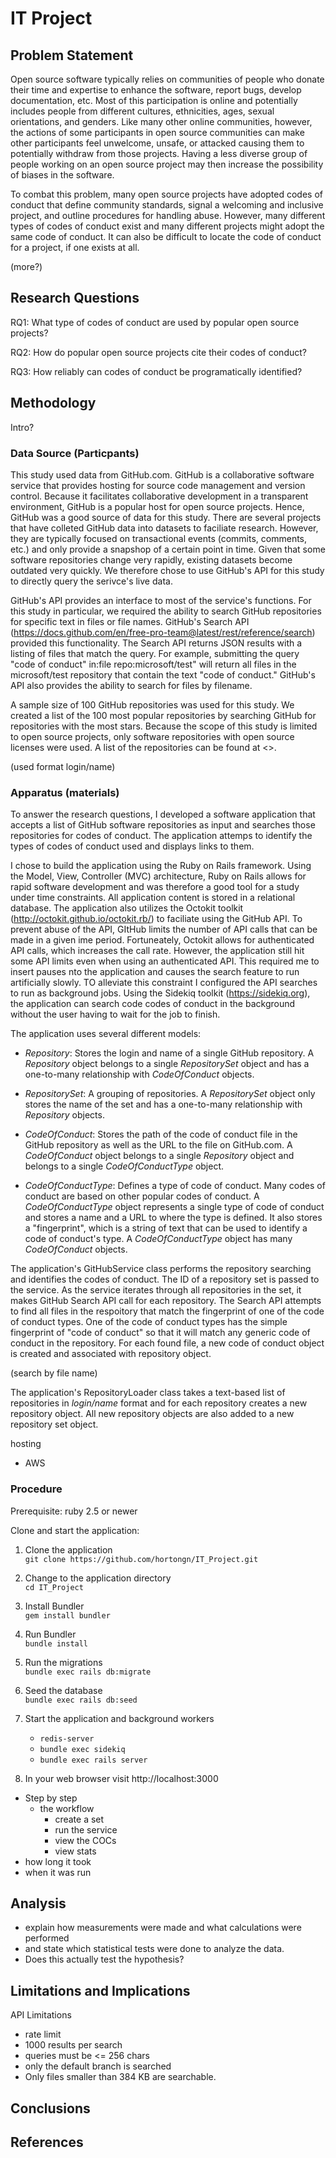 # IT Project

## Problem Statement

Open source software typically relies on communities of people who donate their time and expertise to enhance the software, report bugs, develop documentation, etc.  Most of this participation is online and potentially includes people from different cultures, ethnicities, ages, sexual orientations, and genders.  Like many other online communities, however, the actions of some participants in open source communities can make other participants feel unwelcome, unsafe, or attacked causing them to potentially withdraw from those projects.  Having a less diverse group of people working on an open source project may then increase the possibility of biases in the software.

To combat this problem, many open source projects have adopted codes of conduct that define community standards, signal a welcoming and inclusive project, and outline procedures for handling abuse.  However, many different types of codes of conduct exist and many different projects might adopt the same code of conduct.  It can also be difficult to locate the code of conduct for a project, if one exists at all.

(more?)

## Research Questions

RQ1: What type of codes of conduct are used by popular open source projects?

RQ2: How do popular open source projects cite their codes of conduct?

RQ3: How reliably can codes of conduct be programatically identified?

## Methodology

Intro?

### Data Source (Particpants)

This study used data from GitHub.com.  GitHub is a collaborative software service that provides hosting for source code management and version control.  Because it facilitates collaborative development in a transparent environment, GitHub is a popular host for open source projects.  Hence, GitHub was a good source of data for this study.  There are several projects that have colleted GitHub data into datasets to faciliate research.  However, they are typically focused on transactional events (commits, comments, etc.) and only provide a snapshop of a certain point in time.  Given that some software repositories change very rapidly, existing datasets become outdated very quickly. We therefore chose to use GitHub's API for this study to directly query the serivce's live data.

GitHub's API provides an interface to most of the service's functions.  For this study in particular, we required the ability to search GitHub repositories for specific text in files or file names.  GitHub's Search API (https://docs.github.com/en/free-pro-team@latest/rest/reference/search) provided this functionality.  The Search API returns JSON results with a listing of files that match the query. For example, submitting the query "code of conduct" in:file repo:microsoft/test" will return all files in the microsoft/test repository that contain the text "code of conduct."  GitHub's API also provides the ability to search for files by filename.  

A sample size of 100 GitHub repositories was used for this study.  We created a list of the 100 most popular repositories by searching GitHub for repositories with the most stars.  Because the scope of this study is limited to open source projects, only software repositories with open source licenses were used.  A list of the repositories can be found at <>.

(used format login/name)

### Apparatus (materials)

To answer the research questions, I developed a software application that accepts a list of GitHub software repositories as input and searches those repositories for codes of conduct.  The application attemps to identify the types of codes of conduct used and displays links to them.

I chose to build the application using the Ruby on Rails framework.  Using the Model, View, Controller (MVC) architecture, Ruby on Rails allows for rapid software development and was therefore a good tool for a study under time constraints.  All application content is stored in a relational database.  The application also utilizes the Octokit toolkit (http://octokit.github.io/octokit.rb/) to faciliate using the GitHub API.  To prevent abuse of the API, GItHub limits the number of API calls that can be made in a given ime period.  Fortuneately, Octokit allows for authenticated API calls, which increases the call rate.  However, the application still hit some API limits even when using an authenticated API.  This required me to insert pauses nto the application and causes the search feature to run artificially slowly.  TO alleviate this constraint I configured the API searches to run as background jobs.  Using the Sidekiq toolkit (https://sidekiq.org), the application can search code codes of conduct in the background without the user having to wait for the job to finish.

The application uses several different models:

* _Repository_: Stores the login and name of a single GitHub repository.  A _Repository_ object belongs to a single _RepositorySet_ object and has a one-to-many relationship with _CodeOfConduct_ objects.

* _RepositorySet_: A grouping of repositories.  A _RepositorySet_ object only stores the name of the set and has a one-to-many relationship with _Repository_ objects.

* _CodeOfConduct_: Stores the path of the code of conduct file in the GitHub repository as well as the URL to the file on GitHub.com.  A _CodeOfConduct_ object belongs to a single _Repository_ object and belongs to a single _CodeOfConductType_ object.

* _CodeOfConductType_: Defines a type of code of conduct.  Many codes of conduct are based on other popular codes of conduct.  A _CodeOfConductType_ object represents a single type of code of conduct and stores a name and a URL to where the type is defined.  It also stores a "fingerprint", which is a string of text that can be used to identify a code of conduct's type.  A _CodeOfConductType_ object has many _CodeOfConduct_ objects.

The application's GitHubService class performs the repository searching and identifies the codes of conduct.  The ID of a repository set is passed to the service.  As the service iterates through all repositories in the set, it makes GitHub Search API call for each repository.  The Search API attempts to find all files in the respoitory that match the fingerprint of one of the code of conduct types.  One of the code of conduct types has the simple fingerprint of "code of conduct" so that it will match any generic code of conduct in the repository.  For each found file, a new code of conduct object is created and associated with repository object. 

(search by file name)

The application's RepositoryLoader class takes a text-based list of repositories in _login/name_ format and for each repository creates a new repository object.  All new repository objects are also added to a new repository set object.  

hosting
* AWS


### Procedure

Prerequisite: ruby 2.5 or newer

Clone and start the application:

1. Clone the application<br />`git clone https://github.com/hortongn/IT_Project.git`

1. Change to the application directory<br />`cd IT_Project`

1. Install Bundler<br />`gem install bundler`

1. Run Bundler<br />`bundle install`

1. Run the migrations<br />`bundle exec rails db:migrate`

1. Seed the database<br />`bundle exec rails db:seed`

1. Start the application and background workers
    * `redis-server`
    * `bundle exec sidekiq`
    * `bundle exec rails server`

1. In your web browser visit http://localhost:3000

* Step by step
  * the workflow
    * create a set
    * run the service
    * view the COCs
    * view stats
* how long it took
* when it was run

## Analysis

* explain how measurements were made and what calculations were performed
* and state which statistical tests were done to analyze the data.
* Does this actually test the hypothesis?

## Limitations and Implications

API Limitations
* rate limit
* 1000 results per search
* queries must be <= 256 chars
* only the default branch is searched
* Only files smaller than 384 KB are searchable.

## Conclusions

## References
